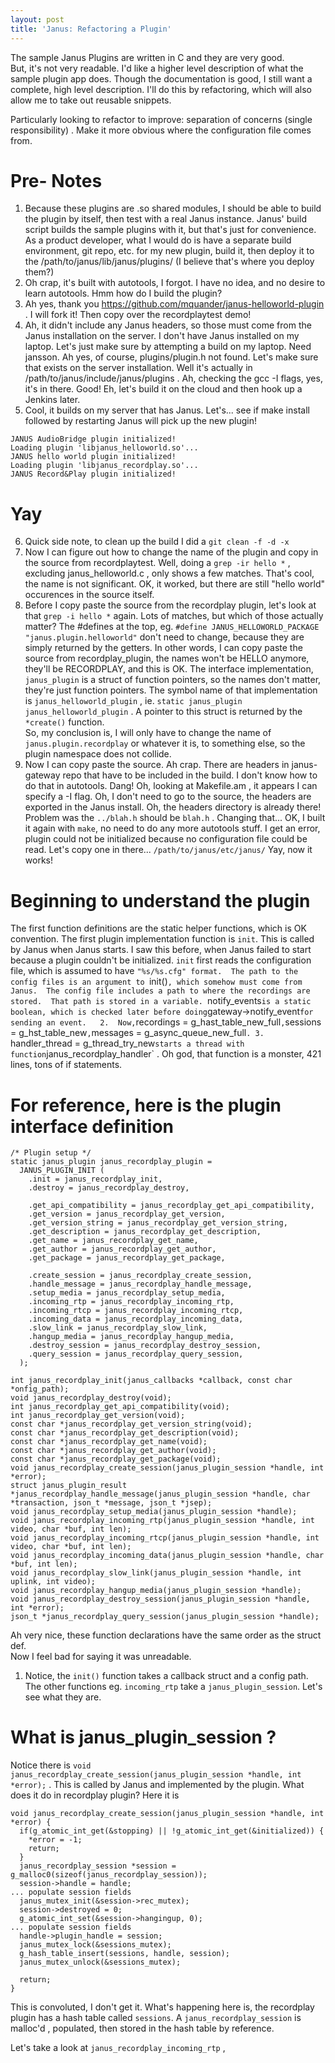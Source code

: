 ```yaml
---
layout: post
title: 'Janus: Refactoring a Plugin'
---
```

The sample Janus Plugins are written in C and they are very good.  
But, it's not very readable.  I'd like a higher level description of what the sample plugin app does.  Though the documentation is good, I still want a complete, high level description.  I'll do this by refactoring, which will also allow me to take out reusable snippets.
  
Particularly looking to refactor to improve:  separation of concerns  (single responsibility) .  Make it more obvious where the configuration file comes from.
  
# Pre- Notes
1.  Because these plugins are .so shared modules, I should be able to build the plugin by itself, then test with a real Janus instance.  Janus' build script builds the sample plugins with it, but that's just for convenience.  As a product developer, what I would do is have a separate build environment, git repo, etc. for my new plugin, build it, then deploy it to the /path/to/janus/lib/janus/plugins/  (I believe that's where you deploy them?)  
2.  Oh crap, it's built with autotools, I forgot.  I have no idea, and no desire to learn autotools.  Hmm how do I build the plugin?
3.  Ah yes, thank you https://github.com/mquander/janus-helloworld-plugin .  I will fork it!  Then copy over the recordplaytest demo!
4.  Ah, it didn't include any Janus headers, so those must come from the Janus installation on the server.  I don't have Janus installed on my laptop. Let's just make sure by attempting a build on my laptop.   Need jansson.  Ah yes, of course, plugins/plugin.h not found.  Let's make sure that exists on the server installation.  Well it's actually in /path/to/janus/include/janus/plugins .  Ah, checking the gcc -I flags, yes, it's in there.  Good!  Eh, let's build it on the cloud and then hook up a Jenkins later.
5.  Cool, it builds on my server that has Janus.  Let's... see if make install followed by restarting Janus will pick up the new plugin!
```
JANUS AudioBridge plugin initialized!
Loading plugin 'libjanus_helloworld.so'...
JANUS hello world plugin initialized!
Loading plugin 'libjanus_recordplay.so'...
JANUS Record&Play plugin initialized!
```
# Yay
6.  Quick side note, to clean up the build I did a `git clean -f -d -x`
7.  Now I can figure out how to change the name of the plugin and copy in the source from recordplaytest.  Well, doing a `grep -ir hello *` , excluding janus_helloworld.c , only shows a few matches.  That's cool, the name is not significant.  OK, it worked, but there are still "hello world" occurences in the source itself.
8.  Before I copy paste the source from the recordplay plugin, let's look at that `grep -i hello *` again.  Lots of matches, but which of those actually matter?  The #defines at the top, eg. `#define JANUS_HELLOWORLD_PACKAGE "janus.plugin.helloworld"` don't need to change, because they are simply returned by the getters.  In other words, I can copy paste the source from recordplay_plugin, the names won't be HELLO anymore, they'll be RECORDPLAY, and this is OK.
The interface implementation, `janus_plugin` is a struct of function pointers, so the names don't matter, they're just function pointers.  The symbol name of that implementation is `janus_helloworld_plugin` , ie. `static janus_plugin janus_helloworld_plugin` .  A pointer to this struct is returned by the `*create()` function.  
So, my conclusion is, I will only have to change the name of `janus.plugin.recordplay` or whatever it is, to something else, so the plugin namespace does not collide.  
9.  Now I can copy paste the source.  Ah crap.  There are headers in janus-gateway repo that have to be included in the build.  I don't know how to do that in autotools.  Dang!   Oh, looking at Makefile.am , it appears I can specify a -I flag.  Oh, I don't need to go to the source, the headers are exported in the Janus install.  Oh, the headers directory is already there!  Problem was the `../blah.h` should be `blah.h` .  Changing that...  OK, I built it again with `make`, no need to do any more autotools stuff.  I get an error, plugin could not be initialized because no configuration file could be read.  Let's copy one in there... `/path/to/janus/etc/janus/`  Yay, now it works!
  
# Beginning to understand the plugin
The first function definitions are the static helper functions, which is OK convention.  The first plugin implementation function is `init`.  This is called by Janus when Janus starts.  I saw this before, when Janus failed to start because a plugin couldn't be initialized.  `init` first reads the configuration file, which is assumed to have `"%s/%s.cfg" format.  The path to the config files is an argument to `init()` , which somehow must come from Janus.  The config file includes a path to where the recordings are stored.  That path is stored in a variable.  `notify_events` is a static boolean, which is checked later before doing `gateway->notify_event` for sending an event.  
2.  Now, `recordings = g_hast_table_new_full` , `sessions = g_hst_table_new` , `messages = g_async_queue_new_full` .
3.  `handler_thread = g_thread_try_new` starts a thread with function `janus_recordplay_handler`  .  Oh god, that function is a monster, 421 lines, tons of if statements.  

# For reference, here is the plugin interface definition
```
/* Plugin setup */
static janus_plugin janus_recordplay_plugin =
  JANUS_PLUGIN_INIT (
    .init = janus_recordplay_init,
    .destroy = janus_recordplay_destroy,

    .get_api_compatibility = janus_recordplay_get_api_compatibility,
    .get_version = janus_recordplay_get_version,
    .get_version_string = janus_recordplay_get_version_string,
    .get_description = janus_recordplay_get_description,
    .get_name = janus_recordplay_get_name,
    .get_author = janus_recordplay_get_author,
    .get_package = janus_recordplay_get_package,
    
    .create_session = janus_recordplay_create_session,
    .handle_message = janus_recordplay_handle_message,
    .setup_media = janus_recordplay_setup_media,
    .incoming_rtp = janus_recordplay_incoming_rtp,
    .incoming_rtcp = janus_recordplay_incoming_rtcp,
    .incoming_data = janus_recordplay_incoming_data,
    .slow_link = janus_recordplay_slow_link,
    .hangup_media = janus_recordplay_hangup_media,
    .destroy_session = janus_recordplay_destroy_session,
    .query_session = janus_recordplay_query_session,
  );
```
```
int janus_recordplay_init(janus_callbacks *callback, const char *onfig_path);
void janus_recordplay_destroy(void);
int janus_recordplay_get_api_compatibility(void);
int janus_recordplay_get_version(void);
const char *janus_recordplay_get_version_string(void);
const char *janus_recordplay_get_description(void);
const char *janus_recordplay_get_name(void);
const char *janus_recordplay_get_author(void);
const char *janus_recordplay_get_package(void);
void janus_recordplay_create_session(janus_plugin_session *handle, int *error);
struct janus_plugin_result *janus_recordplay_handle_message(janus_plugin_session *handle, char *transaction, json_t *message, json_t *jsep);
void janus_recordplay_setup_media(janus_plugin_session *handle);
void janus_recordplay_incoming_rtp(janus_plugin_session *handle, int video, char *buf, int len);
void janus_recordplay_incoming_rtcp(janus_plugin_session *handle, int video, char *buf, int len);
void janus_recordplay_incoming_data(janus_plugin_session *handle, char *buf, int len);
void janus_recordplay_slow_link(janus_plugin_session *handle, int uplink, int video);
void janus_recordplay_hangup_media(janus_plugin_session *handle);
void janus_recordplay_destroy_session(janus_plugin_session *handle, int *error);
json_t *janus_recordplay_query_session(janus_plugin_session *handle);
```
Ah very nice, these function declarations have the same order as the struct def.  
Now I feel bad for saying it was unreadable.  
1.  Notice, the `init()` function takes a callback struct and a config path.  The other functions eg. `incoming_rtp` take a `janus_plugin_session`.  Let's see what they are.
  
# What is janus_plugin_session ? 
Notice there is  `void janus_recordplay_create_session(janus_plugin_session *handle, int *error);` .  This is called by Janus and implemented by the plugin.  What does it do in recordplay plugin?  Here it is
```
void janus_recordplay_create_session(janus_plugin_session *handle, int *error) {
  if(g_atomic_int_get(&stopping) || !g_atomic_int_get(&initialized)) {
    *error = -1;
    return;
  } 
  janus_recordplay_session *session = g_malloc0(sizeof(janus_recordplay_session));
  session->handle = handle;
... populate session fields
  janus_mutex_init(&session->rec_mutex);
  session->destroyed = 0;
  g_atomic_int_set(&session->hangingup, 0);
... populate session fields
  handle->plugin_handle = session;
  janus_mutex_lock(&sessions_mutex);
  g_hash_table_insert(sessions, handle, session);
  janus_mutex_unlock(&sessions_mutex);

  return;
}
```
This is convoluted, I don't get it.  What's happening here is, the recordplay plugin has a hash table called `sessions`.  A `janus_recordplay_session` is malloc'd , populated, then stored in the hash table by reference.  

Let's take a look at `janus_recordplay_incoming_rtp` , 
